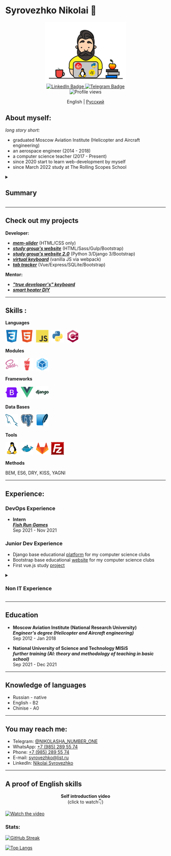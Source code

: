 # Syrovezhko Nikolai 👋

<div class="header" align="center">
	<img src="./syrovezhko.gif" alt="test" width="255">
	<div id="badges">
    <a href="https://www.linkedin.com/in/nikolai-syrovezhko">
      <img src="https://img.shields.io/badge/LinkedIn-blue?style=for-the-badge&logo=linkedin&logoColor=white" alt="LinkedIn Badge"/>
    </a>
    <a href="https://telegram.me/NIKOLASHA_NUMBER_ONE">
      <img src="https://img.shields.io/badge/Telegram-2CA5E0?style=for-the-badge&logo=telegram&logoColor=white" alt="Telegram Badge"/>
    </a>
  </div>
  <img src="https://komarev.com/ghpvc/?username=syrovezhko&style=flat-square&color=blue" alt="Profile views"/>
</div>

<p align="center">English | <a href="./READMEru.md">Русский</a></p>

## About myself:

*long story short:*
- graduated Moscow Aviation Institute (Helicopter and Aircraft engineering)
- an aerospace engineer (2014 - 2018)
- a computer science teacher (2017 - Present)
- since 2020 start to learn web-development by myself
- since March 2022 study at The Rolling Scopes School

<details>
<summary>

## Summary

</summary>
My name is Nikolai. I am a junior front-end developer.

![Relative date](https://img.shields.io/date/761166000?label=I%20was%20born&style=plastic)

In 2018, I graduated from the Moscow Aviation Institute as an aircraft and helicopter engineer. I have been worked in industry since I was a student. 

After 3 years of industry work, I've changed my career. I became a teacher. My professor invited me to take the first steps in this direction.

Sounds crazy, doesn't it? Why should schools hire an engineer as a teacher? The answer is simple: most of Moscow schools need an engineer with "crazy ideas" and the capability to teach. It's my job to come up with an engineering project and implement it with a team of students.

Working at school gave me the opportunity to try many IT directions. I've learned the basics of Python and C++, how to work with Arduino and program microcontrollers using the SPI interface. I've tried myself as DevOps, FrontEND and BackEND developers. I've made my  [IoT](https://grabcad.com/library/convector-patriot-pt-c-15-x-v41-1) , [hardware & software](https://github.com/syrovezhko/developer-keyboard) projects. So, school gave me the opportunity to choose what I really would like to do. Yeh, it’s front-end. 

I've started by making a website for my study groups. It was a simple multiple page [website](https://syrovezhko.github.io/bootstrap_4_test ) on Bootstrap with manual data updating. In development, I’ve used SASS with Gulp.

For the current academic year (2021-2022), I have made a website using Django 3. It was meant like a private business. But it’s failed to launch in marketing. By the way, you can checkout the [project](https://github.com/syrovezhko/platform)

On the recommendation of my friend [Vladislav Khorev](https://www.linkedin.com/in/vladislav-khorev-63a84450) (he is a senior developer in the Luxoft Russia), I’ve started to learn Vue.js. So, I made my first web app project, FullStack app project. I’ve used Vue.js, Express.js, SqLite DB. You may [check out it](https://syrovezhko.github.io/tab-tracker/client/dist), as well.

Previously, I've helped him with GitLab backup. It was my DevOps internship. The goal was to raise the ubuntu server and restore GitLab backup. The backup has been created at legacy 8.15.2 release.In order to restore, I'de should used GitLab not older than 9th release. That was a problem. There were not younger than 13.12 release on the official web site. But I got a way out - the docker container. I've unpacked the container with appropriate GitLab release, restore the backup and started to update the system step by step. The machine was in basic configuration. I've spent a few days for update. Finally, I've created new backup in the latest GitLab release and pushed it to the Amazon cloud.

During this work we realised the Gitea is better for private repositories storage only. So the next task became the new ubuntu server raise, installing and setting up the Gitea, and from GitLab to Gitea repositories migrations also. It was much easier: official docs installation tutorial + python [script](https://github.com/h44z/gitlab_to_gitea).

So to conclude I've created the Gitea backup, pushed it to the Amazon cloud also and melt both of systems. [Vladislav](https://www.linkedin.com/in/vladislav-khorev-63a84450) removed all machines and gave me the access to the new one, where I've installed Gitea and restored backup normally.

At the time, I’ve find out The Rolling Scopes School. I think it has become the best part of my self-studying. It made my knowledge better, stronger day to day I believe, I’m ready for new challenges and projects.

So, that's my story.

Thank you for your attention!

</details>

---

## Check out my projects
**Developer:**
- ***[mem-slider](https://syrovezhko.github.io/cssMemSlider/cssMemSlider/index.html)*** (HTML/CSS only)
- ***[study group's website](https://syrovezhko.github.io/bootstrap_4_test/)*** (HTML/Sass/Gulp/Bootstrap)
- ***[study group's website 2.0](https://github.com/syrovezhko/platform)*** (Python 3/Django 3/Bootstrap)
- ***[virtual keyboard](https://syrovezhko.github.io/virtual-keyboard/dist/)*** (vanilla JS via webpack)
- ***[tab tracker](https://github.com/syrovezhko/tab-tracker)*** (Vue/Express/SQLite/Bootstrap)

**Mentor:**

- ***["true developer's" keyboard](https://github.com/syrovezhko/developer-keyboard)***
- ***[smart heater DIY](https://grabcad.com/library/convector-patriot-pt-c-15-x-v41-1)***

---

## Skills :
**Languages**
<div>
<img src="https://raw.githubusercontent.com/devicons/devicon/2ae2a900d2f041da66e950e4d48052658d850630/icons/css3/css3-original.svg"  title="CSS3" alt="CSS" width="40" height="40"/>&nbsp;
<img src="https://github.com/devicons/devicon/blob/master/icons/html5/html5-original.svg" title="HTML5" alt="HTML" width="40" height="40"/>&nbsp;
<img src="https://github.com/devicons/devicon/blob/master/icons/javascript/javascript-original.svg" title="JavaScript" alt="JavaScript" width="40" height="40"/>&nbsp;
<img src="https://raw.githubusercontent.com/devicons/devicon/2ae2a900d2f041da66e950e4d48052658d850630/icons/python/python-original.svg" title="Python" alt="Python" width="40" height="40"/>&nbsp;
<img src="https://github.com/devicons/devicon/blob/master/icons/cplusplus/cplusplus-original.svg" title="cplusplus" alt="cplusplus" width="40" height="40"/>&nbsp;
</div>

**Modules**
<div>
<img src="https://github.com/devicons/devicon/blob/master/icons/sass/sass-original.svg" title="sass" alt="sass" width="40" height="40"/>&nbsp;
<img src="https://github.com/devicons/devicon/blob/master/icons/gulp/gulp-plain.svg" title="gulp" alt="gulp" width="40" height="40"/>&nbsp;
<img src="https://github.com/devicons/devicon/blob/master/icons/webpack/webpack-original.svg" title="webpack" alt="webpack" width="40" height="40"/>&nbsp;
</div>

**Frameworks**

<div>
<img src="https://github.com/devicons/devicon/blob/master/icons/bootstrap/bootstrap-original.svg" title="bootstrap" alt="bootstrap" width="40" height="40"/>&nbsp;
<img src="https://github.com/devicons/devicon/blob/master/icons/vuejs/vuejs-original.svg" title="vuejs" alt="vuejs" width="40" height="40"/>&nbsp;
<img src="https://github.com/devicons/devicon/blob/master/icons/django/django-plain-wordmark.svg" title="django" alt="django" width="40" height="40"/>&nbsp;
</div>

**Data Bases**

<div>
<img src="https://github.com/devicons/devicon/blob/master/icons/mysql/mysql-original.svg" title="mysql" alt="mysql" width="40" height="40"/>&nbsp;
<img src="https://github.com/devicons/devicon/blob/master/icons/postgresql/postgresql-original.svg" title="postgresql" alt="postgresql" width="40" height="40"/>&nbsp;
<img src="https://github.com/devicons/devicon/blob/master/icons/sqlite/sqlite-original.svg" title="sqlite" alt="sqlite" width="40" height="40"/>&nbsp;
</div>

**Tools**

<div>
<img src="https://github.com/devicons/devicon/blob/master/icons/linux/linux-original.svg" title="linux" alt="linux" width="40" height="40"/>&nbsp;
<img src="https://github.com/devicons/devicon/blob/master/icons/docker/docker-original.svg" title="docker" alt="docker" width="40" height="40"/>&nbsp;
<img src="https://github.com/devicons/devicon/blob/master/icons/gitlab/gitlab-original.svg" title="gitlab" alt="gitlab" width="40" height="40"/>&nbsp;
<img src="https://github.com/devicons/devicon/blob/master/icons/filezilla/filezilla-plain.svg" title="filezilla" alt="filezilla" width="40" height="40"/>&nbsp;
</div>

**Methods**

BEM, ES6, DRY, KISS, YAGNI

---

## Experience:

### DevOps Experience
* **Intern**  
***[Fish Run Games](https://www.linkedin.com/in/vladislav-khorev-63a84450)***  
Sep 2021 - Nov 2021

### Junior Dev Experience
* Django base educational [platform](https://github.com/syrovezhko/platform) for my computer science clubs
* Bootstrap base educational [website](https://github.com/syrovezhko/bootstrap_4_test) for my computer science clubs
* First vue.js study [project](https://github.com/syrovezhko/tab-tracker)

<details>
<summary>

### Non IT Experience

</summary>

* **Computer Science and Mechanical Engineering Teacher**  
***School №1288, Moscow***  
Sep 2019 - Present

* **Robotic teacher**  
***ГБОУ ДО ЦДТ "Строгино"***  
Sep 2017 - Sep 2019

* **Design Engineer**  
***Ilyushin Aviation Complex***  
Nov 2016 - Sep 2018

* **Technician Designer**  
***RUSSIAN AIRCRAFT CORPORATION MiG***  
Dec 2014 - Nov 2015

* **Technician Designer**  
***JSC “Saturn”***  
Jul 2014 - Aug 2014

</details>

---

## Education

* **Moscow Aviation Institute (National Research University)**  
***Engineer's degree (Helicopter and Aircraft engineering)***  
Sep 2012 - Jan 2018

* **National University of Science and Technology MISiS**  
***further training (AI: theory and methodology of teaching in basic school)***  
Sep 2021 - Dec 2021

---

## Knowledge of languages

* Russian - native
* English - B2
* Chinise - A0

---

## You may reach me:
* Telegram: [@NIKOLASHA_NUMBER_ONE](https://t.me/NIKOLASHA_NUMBER_ONE)
* WhatsApp: [+7 (985) 289 55 74](https://wa.me/79852895574)
* Phone: [+7 (985) 289 55 74](tel:+79852895574)
* E-mail: [syrovezhko@list.ru](mailto:syrovezhko@list.ru)
* LinkedIn: [Nikolai Syrovezhko](https://www.linkedin.com/in/nikolai-syrovezhko/)

---

## A proof of English skills

<p align="center"><b>Self introduction video</b><br>(click to watch👇)</p>

[![Watch the video](https://img.youtube.com/vi/f7AcK2fRkig/maxresdefault.jpg)](https://youtu.be/f7AcK2fRkig)

### Stats:


[![GitHub Streak](http://github-readme-streak-stats.herokuapp.com?user=syrovezhko&theme=dark&background=000000)](https://git.io/streak-stats)

[![Top Langs](https://github-readme-stats.vercel.app/api/top-langs/?username=syrovezhko&layout=compact&theme=vision-friendly-dark)](https://github.com/anuraghazra/github-readme-stats)